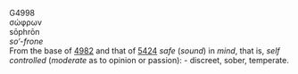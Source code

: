 <body>
  <p>G4998<br>  σώφρων  <br> sōphrōn  <br><i>so‘-frone </i><br>From the base of <a href="g4982.htm">4982</a> and that of <a href="g5424.htm">5424</a>  <i>safe</i> (<i>sound</i>) in <i>mind</i>, that is, <i>self</i> <i>controlled</i> (<i>moderate</i> as to opinion or passion): - discreet, sober, temperate.<br></p>
 </body>